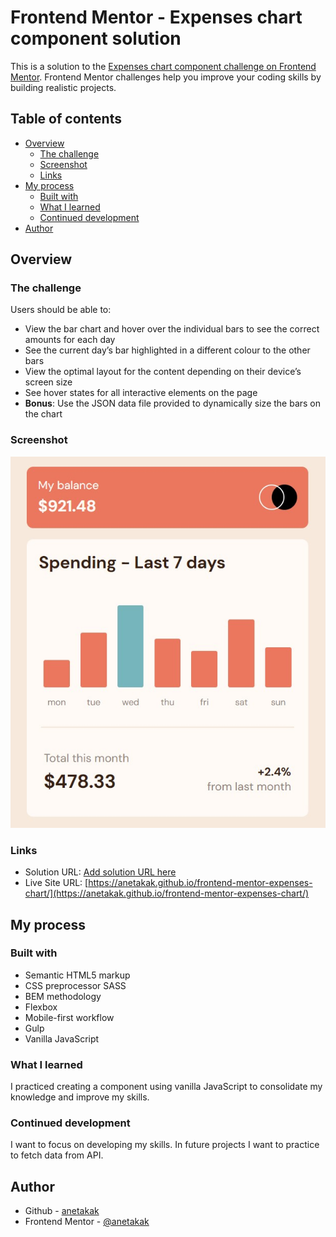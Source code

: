 # Frontend Mentor - Expenses chart component solution

This is a solution to the [Expenses chart component challenge on Frontend Mentor](https://www.frontendmentor.io/challenges/expenses-chart-component-e7yJBUdjwt). Frontend Mentor challenges help you improve your coding skills by building realistic projects. 

## Table of contents

- [Overview](#overview)
  - [The challenge](#the-challenge)
  - [Screenshot](#screenshot)
  - [Links](#links)
- [My process](#my-process)
  - [Built with](#built-with)
  - [What I learned](#what-i-learned)
  - [Continued development](#continued-development)
- [Author](#author)

## Overview

### The challenge

Users should be able to:

- View the bar chart and hover over the individual bars to see the correct amounts for each day
- See the current day’s bar highlighted in a different colour to the other bars
- View the optimal layout for the content depending on their device’s screen size
- See hover states for all interactive elements on the page
- **Bonus**: Use the JSON data file provided to dynamically size the bars on the chart

### Screenshot

![](./screenshot.jpg)

### Links

- Solution URL: [Add solution URL here](https://github.com/anetakak/frontend-mentor-expenses-chart)
- Live Site URL: [https://anetakak.github.io/frontend-mentor-expenses-chart/](https://anetakak.github.io/frontend-mentor-expenses-chart/)

## My process

### Built with

- Semantic HTML5 markup
- CSS preprocessor SASS
- BEM methodology
- Flexbox
- Mobile-first workflow
- Gulp
- Vanilla JavaScript

### What I learned

I practiced creating a component using vanilla JavaScript to consolidate my knowledge and improve my skills.

### Continued development

I want to focus on developing my skills. In future projects I want to practice to fetch data from API.

## Author

- Github - [anetakak](https://github.com/anetakak)
- Frontend Mentor - [@anetakak](https://www.frontendmentor.io/profile/anetakak)
